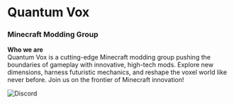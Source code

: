 # Quantum Vox
### Minecraft Modding Group

**Who we are**  
Quantum Vox is a cutting-edge Minecraft modding group pushing the boundaries of gameplay with innovative, high-tech mods. Explore new dimensions, harness futuristic mechanics, and reshape the voxel world like never before. Join us on the frontier of Minecraft innovation!

![Discord](https://img.shields.io/discord/1341414351504146502?style=for-the-badge&label=Discord)
<!--

**Here are some ideas to get you started:**

🙋‍♀️ A short introduction - what is your organization all about?
🌈 Contribution guidelines - how can the community get involved?
👩‍💻 Useful resources - where can the community find your docs? Is there anything else the community should know?
🍿 Fun facts - what does your team eat for breakfast?
🧙 Remember, you can do mighty things with the power of [Markdown](https://docs.github.com/github/writing-on-github/getting-started-with-writing-and-formatting-on-github/basic-writing-and-formatting-syntax)
-->
